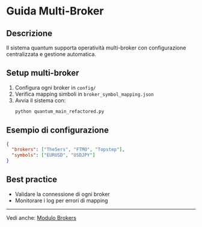 
# Guida Multi-Broker

## Descrizione
Il sistema quantum supporta operatività multi-broker con configurazione centralizzata e gestione automatica.

## Setup multi-broker
1. Configura ogni broker in `config/`
2. Verifica mapping simboli in `broker_symbol_mapping.json`
3. Avvia il sistema con:
   ```sh
   python quantum_main_refactored.py
   ```

## Esempio di configurazione
```json
{
  "brokers": ["The5ers", "FTMO", "Topstep"],
  "symbols": ["EURUSD", "USDJPY"]
}
```

## Best practice
- Validare la connessione di ogni broker
- Monitorare i log per errori di mapping

---
Vedi anche: [Modulo Brokers](../MODULES/brokers.md)
